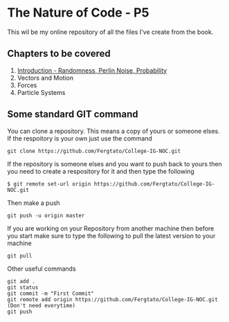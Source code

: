 # The Nature of Code - P5


This wil be my online repository of all the files I've create from the book.


## Chapters to be covered
1. [Introduction - Randomness, Perlin Noise, Probability](introduction/)
2. Vectors and Motion
3. Forces
4. Particle Systems

## Some standard GIT command
You can clone a repository. This means a copy of yours or someone elses. If the respoitory is your own just use the command
```
git clone https://github.com/Fergtato/College-IG-NOC.git
```
If the repository is someone elses and you want to push back to yours then you need to create a respository for it and then type the following
```
$ git remote set-url origin https://github.com/Fergtato/College-IG-NOC.git
```
Then make a push
```
git push -u origin master
```
If you are working on your Repository from another machine then before you start make sure to type the following to pull the latest version to your machine
```
git pull
```
Other useful commands
```
git add .
git status
git commit -m "First Commit"
git remote add origin https://github.com/Fergtato/College-IG-NOC.git (Don't need everytime)
git push
```